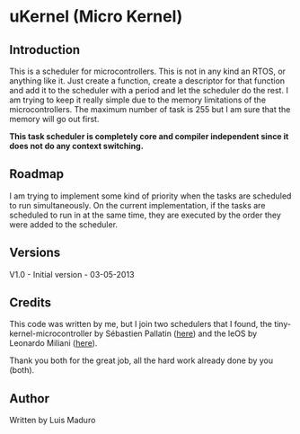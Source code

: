 # uKernel (Micro Kernel) #

## Introduction
This is a scheduler for microcontrollers. This is not in any kind an RTOS, or anything like it. 
Just create a function, create a descriptor for that function and add it to the scheduler with a period and let the scheduler do the rest.
I am trying to keep it really simple due to the memory limitations of the microcontrollers. The maximum number of task is 255 but I am sure that the memory will go out first.

**This task scheduler is completely core and compiler independent since it does not do any context switching.**

## Roadmap ##
I am trying to implement some kind of priority when the tasks are scheduled to run simultaneously. On the current implementation, if the tasks are scheduled to run in at the same time, they are executed by the order they were added to the scheduler.

## Versions
V1.0 - Initial version - 03-05-2013

## Credits
This code was written by me, but I join two schedulers that I found, the tiny-kernel-microcontroller by Sébastien Pallatin ([here](https://code.google.com/p/tiny-kernel-microcontroller/)) and the leOS by Leonardo Miliani ([here](https://github.com/leomil72/leOS)).

Thank you both for the great job, all the hard work already done by you (both).

## Author
Written by Luis Maduro

